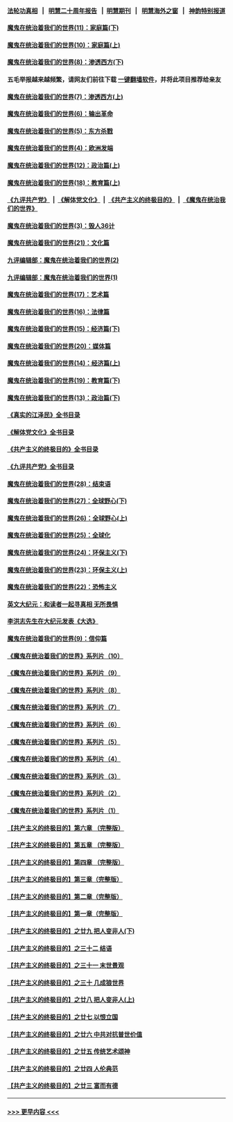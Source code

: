 #### [法轮功真相](https://github.com/gfw-breaker/truth/blob/master/README.md?t=0) &nbsp;&nbsp;|&nbsp;&nbsp; [明慧二十周年报告](https://github.com/gfw-breaker/mh-reports/blob/master/README.md?t=0) &nbsp;&nbsp;|&nbsp;&nbsp;[明慧期刊](https://github.com/gfw-breaker/mh-qikan) &nbsp;&nbsp;|&nbsp;&nbsp; [明慧海外之窗](https://github.com/gfw-breaker/mh-news/blob/master/README.md?t=0) &nbsp;&nbsp;|&nbsp;&nbsp; [神韵特别报道](https://github.com/gfw-breaker/mh-news/blob/master/shenyun.md?t=0)
#### [魔鬼在统治着我们的世界(11)：家庭篇(下)](../pages/nsc422/n10440961.md?t=01120943) 
#### [魔鬼在统治着我们的世界(10)：家庭篇(上)](../pages/nsc422/n10435448.md?t=01120943) 
#### [魔鬼在统治着我们的世界(8)：渗透西方(下)](../pages/nsc422/n10429603.md?t=01120943) 
#### 五毛举报越来越频繁，请网友们前往下载 [一键翻墙软件](https://github.com/gfw-breaker/ssr-accounts)，并将此项目推荐给亲友
#### [魔鬼在统治着我们的世界(7)：渗透西方(上)](../pages/nsc422/n10426013.md?t=01120943) 
#### [魔鬼在统治着我们的世界(6)：输出革命](../pages/nsc422/n10421536.md?t=01120943) 
#### [魔鬼在统治着我们的世界(5)：东方杀戮](../pages/nsc422/n10417707.md?t=01120943) 
#### [魔鬼在统治着我们的世界(4)：欧洲发端](../pages/nsc422/n10414890.md?t=01120943) 
#### [魔鬼在统治着我们的世界(12)：政治篇(上)](../pages/nsc422/n10444576.md?t=01120943) 
#### [魔鬼在统治着我们的世界(18)：教育篇(上)](../pages/nsc422/n10526970.md?t=01120943) 
#### [《九评共产党》](https://github.com/begood0513/9ping.md/blob/master/README.md) &nbsp;|&nbsp; [《解体党文化》](../../../../jtdwh.md/blob/master/README.md)  &nbsp;|&nbsp; [《共产主义的终极目的》](../../../../gczydzjmd.md/blob/master/README.md) &nbsp;|&nbsp; [《魔鬼在统治我们的世界》](../../../../mgztzwmdsj.md/blob/master/README.md) 
#### [魔鬼在统治着我们的世界(3)：毁人36计](../pages/nsc422/n10411583.md?t=01120943) 
#### [魔鬼在统治着我们的世界(21)：文化篇](../pages/nsc422/n10597706.md?t=01120943) 
#### [九评编辑部：魔鬼在统治着我们的世界(2)](../pages/nsc422/n10410036.md?t=01120943) 
#### [九评编辑部：魔鬼在统治着我们的世界(1)](../pages/nsc422/n10406825.md?t=01120943) 
#### [魔鬼在统治着我们的世界(17)：艺术篇](../pages/nsc422/n10499093.md?t=01120943) 
#### [魔鬼在统治着我们的世界(16)：法律篇](../pages/nsc422/n10485969.md?t=01120943) 
#### [魔鬼在统治着我们的世界(15)：经济篇(下)](../pages/nsc422/n10469975.md?t=01120943) 
#### [魔鬼在统治着我们的世界(20)：媒体篇](../pages/nsc422/n10586579.md?t=01120943) 
#### [魔鬼在统治着我们的世界(14)：经济篇(上)](../pages/nsc422/n10457370.md?t=01120943) 
#### [魔鬼在统治着我们的世界(19)：教育篇(下)](../pages/nsc422/n10564808.md?t=01120943) 
#### [魔鬼在统治着我们的世界(13)：政治篇(下)](../pages/nsc422/n10448270.md?t=01120943) 
#### [《真实的江泽民》全书目录](../pages/nsc422/n13721399.md?t=01120943) 
#### [《解体党文化》全书目录](../pages/nsc422/n13721157.md?t=01120943) 
#### [《共产主义的终极目的》全书目录](../pages/nsc422/n13721048.md?t=01120943) 
#### [《九评共产党》全书目录](../pages/nsc422/n13708085.md?t=01120943) 
#### [魔鬼在统治着我们的世界(28)：结束语](../pages/nsc422/n10936246.md?t=01120943) 
#### [魔鬼在统治着我们的世界(27)：全球野心(下)](../pages/nsc422/n10928319.md?t=01120943) 
#### [魔鬼在统治着我们的世界(26)：全球野心(上)](../pages/nsc422/n10900318.md?t=01120943) 
#### [魔鬼在统治着我们的世界(25)：全球化](../pages/nsc422/n10788205.md?t=01120943) 
#### [魔鬼在统治着我们的世界(24)：环保主义(下)](../pages/nsc422/n10695307.md?t=01120943) 
#### [魔鬼在统治着我们的世界(23)：环保主义(上)](../pages/nsc422/n10688613.md?t=01120943) 
#### [魔鬼在统治着我们的世界(22)：恐怖主义](../pages/nsc422/n10614727.md?t=01120943) 
#### [英文大纪元：和读者一起寻真相 无所畏惧](../pages/nsc422/n12542027.md?t=01120943) 
#### [李洪志先生在大纪元发表《大选》](../pages/nsc422/n12534746.md?t=01120943) 
#### [魔鬼在统治着我们的世界(9)：信仰篇](../pages/nsc422/n10432159.md?t=01120943) 
#### [《魔鬼在统治着我们的世界》系列片（10）](../pages/nsc422/n12292670.md?t=01120943) 
#### [《魔鬼在统治着我们的世界》系列片（9）](../pages/nsc422/n12290859.md?t=01120943) 
#### [《魔鬼在统治着我们的世界》系列片（8）](../pages/nsc422/n12287445.md?t=01120943) 
#### [《魔鬼在统治着我们的世界》系列片（7）](../pages/nsc422/n12283425.md?t=01120943) 
#### [《魔鬼在统治着我们的世界》系列片（6）](../pages/nsc422/n12282314.md?t=01120943) 
#### [《魔鬼在统治着我们的世界》系列片（5）](../pages/nsc422/n12281419.md?t=01120943) 
#### [《魔鬼在统治着我们的世界》系列片（4）](../pages/nsc422/n12274024.md?t=01120943) 
#### [《魔鬼在统治着我们的世界》系列片（3）](../pages/nsc422/n12271322.md?t=01120943) 
#### [《魔鬼在统治着我们的世界》系列片（2）](../pages/nsc422/n12269049.md?t=01120943) 
#### [《魔鬼在统治着我们的世界》系列片（1）](../pages/nsc422/n12267575.md?t=01120943) 
#### [【共产主义的终极目的】第六章 （完整版）](../pages/nsc422/n11428913.md?t=01120943) 
#### [【共产主义的终极目的】第五章 （完整版）](../pages/nsc422/n11428912.md?t=01120943) 
#### [【共产主义的终极目的】第四章 （完整版）](../pages/nsc422/n11428907.md?t=01120943) 
#### [【共产主义的终极目的】第三章（完整版）](../pages/nsc422/n11428848.md?t=01120943) 
#### [【共产主义的终极目的】第二章（完整版）](../pages/nsc422/n11428831.md?t=01120943) 
#### [【共产主义的终极目的】第一章（完整版）](../pages/nsc422/n11417651.md?t=01120943) 
#### [【共产主义的终极目的】之廿九 把人变非人(下)](../pages/nsc422/n11344140.md?t=01120943) 
#### [【共产主义的终极目的】之三十二 结语](../pages/nsc422/n11360535.md?t=01120943) 
#### [【共产主义的终极目的】之三十一 末世景观](../pages/nsc422/n11351129.md?t=01120943) 
#### [【共产主义的终极目的】之三十 几成狼世界](../pages/nsc422/n11348280.md?t=01120943) 
#### [【共产主义的终极目的】之廿八 把人变非人(上)](../pages/nsc422/n11340492.md?t=01120943) 
#### [【共产主义的终极目的】之廿七 以恨立国](../pages/nsc422/n11336944.md?t=01120943) 
#### [【共产主义的终极目的】之廿六 中共对抗普世价值](../pages/nsc422/n11324785.md?t=01120943) 
#### [【共产主义的终极目的】之廿五 传统艺术颂神](../pages/nsc422/n11296396.md?t=01120943) 
#### [【共产主义的终极目的】之廿四 人伦典范](../pages/nsc422/n11296397.md?t=01120943) 
#### [【共产主义的终极目的】之廿三 富而有德](../pages/nsc422/n11283598.md?t=01120943) 

----
#### [ >>> 更早内容 <<< ](../indexes/nsc422-earlier.md)
